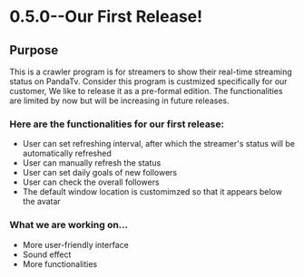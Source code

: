 # 0.5.0--Our First Release!

## Purpose
This is a crawler program is for streamers to show their real-time streaming status on PandaTv. Consider this program is custmized specifically for our customer, We like to release it as a pre-formal edition. The functionalities are limited by now but will be increasing in future releases. 

### Here are the functionalities for our first release:
* User can set refreshing interval, after which the streamer's status will be automatically refreshed
* User can manually refresh the status
* User can set daily goals of new followers
* User can check the overall followers
* The default window location is customimzed so that it appears below the avatar


### What we are working on...
* More user-friendly interface
* Sound effect
* More functionalities

